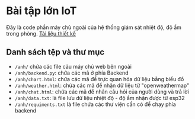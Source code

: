 # Bài tập lớn IoT
Đây là code phần máy chủ ngoài của hệ thống giám sát nhiệt độ, độ ẩm trong phòng.
[Tài liệu thiết kế](https://docs.google.com/document/d/1nviKiFsDmlR3RfjStg4YKHOSAtpBClvGuQ-qJb5EANo/)

## Danh sách tệp và thư mục
- `/anh/` chứa các file cảu máy chủ web bên ngoài
- `/anh/backend.py`: chứa các mã ở phía Backend
- `/anh/chart.html`: chứa các mã để trực quan hóa dữ liệu bằng biểu đồ
- `/anh/weather.html`: chứa các mã để nhận dữ liệu từ "openweathermap"
- `/anh/chat.html`: chứa các mã để nhân câu hỏi của người dùng và trả lời
- `/anh/data.txt`: là file lưu dữ liệu nhiệt độ - độ ẩm nhận được từ esp32
- `/anh/requiments.txt` là file chứa các thư viện cần có để chạy phía backend
